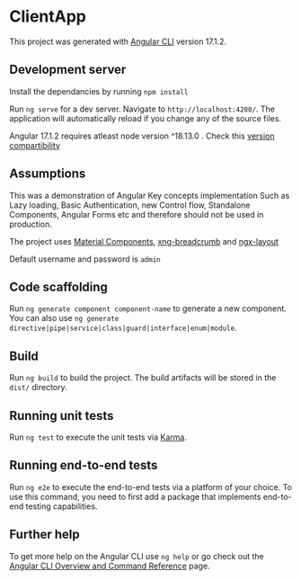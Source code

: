# ClientApp

This project was generated with [Angular CLI](https://github.com/angular/angular-cli) version 17.1.2.

## Development server

Install the dependancies by running `npm install`

Run `ng serve` for a dev server. Navigate to `http://localhost:4200/`. The application will automatically reload if you change any of the source files.

Angular 17.1.2 requires atleast node version ^18.13.0 . Check this [version compartibility](https://angular.io/guide/versions)

## Assumptions

This was a demonstration of Angular Key concepts implementation Such as Lazy loading, Basic Authentication, new Control flow,
Standalone Components, Angular Forms etc and therefore should not be used in production. 

The project uses [Material Components](https://material.angular.io/components/categories), [xng-breadcrumb](https://github.com/udayvunnam/xng-breadcrumb) and [ngx-layout](https://github.com/ngbracket/ngx-layout)

Default username and password is `admin`


## Code scaffolding

Run `ng generate component component-name` to generate a new component. You can also use `ng generate directive|pipe|service|class|guard|interface|enum|module`.

## Build

Run `ng build` to build the project. The build artifacts will be stored in the `dist/` directory.

## Running unit tests

Run `ng test` to execute the unit tests via [Karma](https://karma-runner.github.io).

## Running end-to-end tests

Run `ng e2e` to execute the end-to-end tests via a platform of your choice. To use this command, you need to first add a package that implements end-to-end testing capabilities.

## Further help

To get more help on the Angular CLI use `ng help` or go check out the [Angular CLI Overview and Command Reference](https://angular.io/cli) page.

